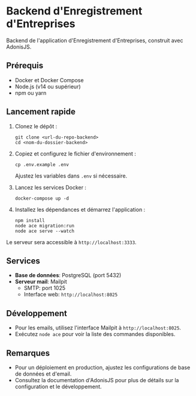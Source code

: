 # Backend d'Enregistrement d'Entreprises

Backend de l'application d'Enregistrement d'Entreprises, construit avec AdonisJS.

## Prérequis

- Docker et Docker Compose
- Node.js (v14 ou supérieur)
- npm ou yarn

## Lancement rapide

1. Clonez le dépôt :
   ```
   git clone <url-du-repo-backend>
   cd <nom-du-dossier-backend>
   ```

2. Copiez et configurez le fichier d'environnement :
   ```
   cp .env.example .env
   ```
   Ajustez les variables dans `.env` si nécessaire.

3. Lancez les services Docker :
   ```
   docker-compose up -d
   ```

4. Installez les dépendances et démarrez l'application :
   ```
   npm install
   node ace migration:run
   node ace serve --watch
   ```

Le serveur sera accessible à `http://localhost:3333`.

## Services

- **Base de données**: PostgreSQL (port 5432)
- **Serveur mail**: Mailpit
  - SMTP: port 1025
  - Interface web: `http://localhost:8025`

## Développement

- Pour les emails, utilisez l'interface Mailpit à `http://localhost:8025`.
- Exécutez `node ace` pour voir la liste des commandes disponibles.

## Remarques

- Pour un déploiement en production, ajustez les configurations de base de données et d'email.
- Consultez la documentation d'AdonisJS pour plus de détails sur la configuration et le développement.
